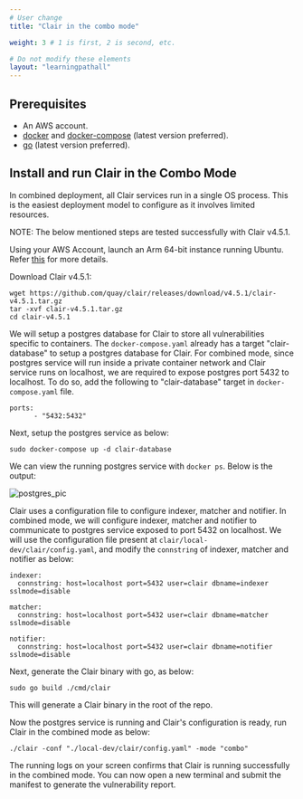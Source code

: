 ```yaml
---
# User change
title: "Clair in the combo mode"

weight: 3 # 1 is first, 2 is second, etc.

# Do not modify these elements
layout: "learningpathall"
---
```


## Prerequisites

* An AWS account.
* [docker](https://docs.docker.com/engine/install/ubuntu/) and [docker-compose](https://docs.docker.com/compose/install/linux/) (latest version preferred).
* [go](https://go.dev/doc/install) (latest version preferred).

## Install and run Clair in the Combo Mode

In combined deployment, all Clair services run in a single OS process. This is the easiest deployment model to configure as it involves limited resources.

NOTE: The below mentioned steps are tested successfully with Clair v4.5.1.

Using your AWS Account, launch an Arm 64-bit instance running Ubuntu. Refer [this](https://github.com/zachlas/arm-software-developers-ads/blob/main/content/learning-paths/server-and-cloud/aws/gui.md) for more details.

Download Clair v4.5.1:

```console
wget https://github.com/quay/clair/releases/download/v4.5.1/clair-v4.5.1.tar.gz
tar -xvf clair-v4.5.1.tar.gz
cd clair-v4.5.1
```

We will setup a postgres database for Clair to store all vulnerabilities specific to containers. The `docker-compose.yaml` already has a target "clair-database" to setup a postgres database for Clair. For combined mode, since postgres service will run inside a private container network and Clair service runs on localhost, we are required to expose postgres port 5432 to localhost. To do so, add the following to "clair-database" target in `docker-compose.yaml` file.

```console
ports:
      - "5432:5432"
```

Next, setup the postgres service as below:

```console
sudo docker-compose up -d clair-database
```

We can view the running postgres service with `docker ps`. Below is the output:

![postgres_pic](https://user-images.githubusercontent.com/87687089/213442653-79fd8b49-12ce-44e7-a82f-1cfd32665c5e.PNG)


Clair uses a configuration file to configure indexer, matcher and notifier. In combined mode, we will configure indexer, matcher and notifier to communicate to postgres service exposed to port 5432 on localhost. We will use the configuration file present at `clair/local-dev/clair/config.yaml`, and modify the `connstring` of indexer, matcher and notifier as below:

```console
indexer:
  connstring: host=localhost port=5432 user=clair dbname=indexer sslmode=disable

matcher:
  connstring: host=localhost port=5432 user=clair dbname=matcher sslmode=disable

notifier:
  connstring: host=localhost port=5432 user=clair dbname=notifier sslmode=disable
```

Next, generate the Clair binary with go, as below:

```console
sudo go build ./cmd/clair
```

This will generate a Clair binary in the root of the repo.

Now the postgres service is running and Clair's configuration is ready, run Clair in the combined mode as below:

```console
./clair -conf "./local-dev/clair/config.yaml" -mode "combo"
```

The running logs on your screen confirms that Clair is running successfully in the combined mode. You can now open a new terminal and submit the manifest to generate the vulnerability report.
